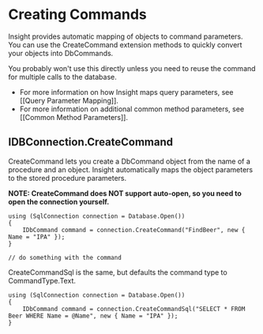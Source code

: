 # Creating Commands #

Insight provides automatic mapping of objects to command parameters. You can use the CreateCommand extension methods to quickly convert your objects into DbCommands.

You probably won't use this directly unless you need to reuse the command for multiple calls to the database.

* For more information on how Insight maps query parameters, see [[Query Parameter Mapping]].
* For more information on additional common method parameters, see [[Common Method Parameters]].

## IDBConnection.CreateCommand ##
CreateCommand lets you create a DbCommand object from the name of a procedure and an object. Insight automatically maps the object parameters to the stored procedure parameters.

**NOTE: CreateCommand does NOT support auto-open, so you need to open the connection yourself.**


	using (SqlConnection connection = Database.Open())
	{
		IDbCommand command = connection.CreateCommand("FindBeer", new { Name = "IPA" });
	}

	// do something with the command

CreateCommandSql is the same, but defaults the command type to CommandType.Text.

	using (SqlConnection connection = Database.Open())
	{
		IDbCommand command = connection.CreateCommandSql("SELECT * FROM Beer WHERE Name = @Name", new { Name = "IPA" });
	}
